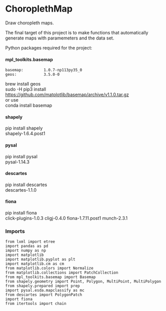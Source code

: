 # ChoroplethMap
Draw choropleth maps.

The final target of this project is to make functions that automatically generate maps with paramemeters and the data set.

Python packages required for the project:

#### mpl_toolkits.basemap
    basemap:         1.0.7-np113py35_0         
    geos:            3.5.0-0   
brew install geos    
sudo -H pip3 install https://github.com/matplotlib/basemap/archive/v1.1.0.tar.gz    
or use    
conda install basemap

#### shapely
pip install shapely    
shapely-1.6.4.post1

#### pysal
pip install pysal    
pysal-1.14.3

#### descartes
pip install descartes    
descartes-1.1.0

#### fiona
pip install fiona    
click-plugins-1.0.3 cligj-0.4.0 fiona-1.7.11.post1 munch-2.3.1

### Imports
```
from lxml import etree
import pandas as pd
import numpy as np
import matplotlib
import matplotlib.pyplot as plt
import matplotlib.cm as cm
from matplotlib.colors import Normalize
from matplotlib.collections import PatchCollection
from mpl_toolkits.basemap import Basemap
from shapely.geometry import Point, Polygon, MultiPoint, MultiPolygon
from shapely.prepared import prep
import pysal.esda.mapclassify as mc
from descartes import PolygonPatch
import fiona
from itertools import chain
```
